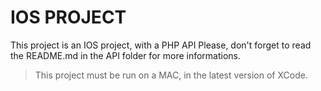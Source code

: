 # IOS PROJECT

This project is an IOS project, with a PHP API
Please, don't forget to read the README.md in the API folder for more informations.
> This project must be run on a MAC, in the latest version of XCode.
